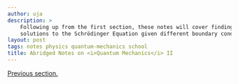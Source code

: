 ```yaml
---
author: uja
description: >
    Following up from the first section, these notes will cover finding
    solutions to the Schrödinger Equation given different boundary conditions.
layout: post
tags: notes physics quantum-mechanics school
title: Abridged Notes on <i>Quantum Mechanics</i> II
---
```


<style>
    strong {color:#36d;}
</style>

[Previous section.](/2018/04/26/abridged-qm.html)
